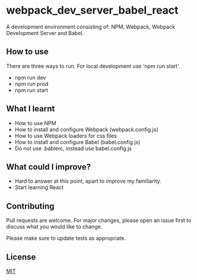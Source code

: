 # webpack_dev_server_babel_react

A development environment consisting of: NPM, Webpack, Webpack Development Server and Babel.

## How to use

There are three ways to run. For local development use 'npm run start'.

* npm run dev
* npm run prod
* npm run start
  
## What I learnt
* How to use NPM
* How to install and configure Webpack (webpack.config.js)
* How to use Webpack loaders for css files
* How to install and configure Babel (babel.config.js)
* Do not use .bablerc, instead use babel.config.js

## What could I improve?
* Hard to answer at this point, apart to improve my familiarity.
* Start learning React

## Contributing
Pull requests are welcome. For major changes, please open an issue first to discuss what you would like to change.

Please make sure to update tests as appropriate.

## License
[MIT](https://choosealicense.com/licenses/mit/)
